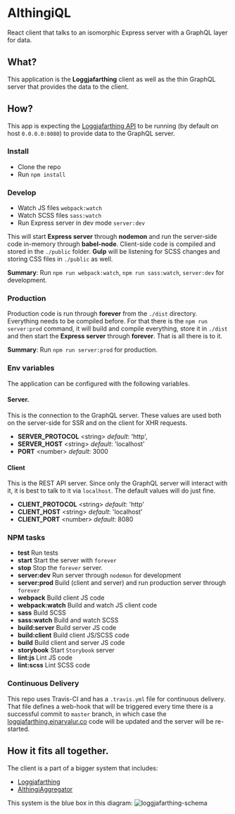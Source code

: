 # AlthingiQL
React client that talks to an isomorphic Express server with a GraphQL
layer for data.


## What?
This application is the **Loggjafarthing** client as well as the thin
GraphQL server that provides the data to the client.

## How?
This app is expecting the [Loggjafarthing API](https://github.com/fizk/Loggjafarthing)
to be running (by default on host `0.0.0.0:8080`) to provide
data to the GraphQL server.

### Install
* Clone the repo
* Run `npm install`

### Develop
* Watch JS files `webpack:watch`
* Watch SCSS files `sass:watch`
* Run Express server in dev mode `server:dev`

This will start **Express server** through **nodemon** and run the
server-side code in-memory through **babel-node**. Client-side code is
compiled and stored in the `./public` folder. **Gulp** will be listening
for SCSS changes and storing CSS files in `./public` as well.

**Summary**: Run `npm run webpack:watch`, `npm run sass:watch`,
`server:dev` for development.

### Production
Production code is run through **forever** from the `./dist` directory.
Everything needs to be compiled before. For that there is the `npm run server:prod`
command, it will build and compile everything, store it in `./dist` and then
start the **Express server** through **forever**. That is all there is to it.

**Summary**: Run `npm run server:prod` for production.

### Env variables
The application can be configured with the following variables.

#### Server.
This is the connection to the GraphQL server. These values are used both on
the server-side for SSR and on the client for XHR requests.

* **SERVER_PROTOCOL** &lt;string&gt;  _default_: 'http',
* **SERVER_HOST** &lt;string&gt;  _default_: 'localhost'
* **PORT** &lt;number&gt;  _default_: 3000


#### Client
This is the REST API server. Since only the GraphQL server will interact with it,
it is best to talk to it via `localhost`. The default values will do just fine.

* **CLIENT_PROTOCOL** &lt;string&gt;  _default_: 'http'
* **CLIENT_HOST** &lt;string&gt;  _default_: 'localhost'
* **CLIENT_PORT** &lt;number&gt;  _default_: 8080

### NPM tasks

* **test** Run tests
* **start** Start the server with `forever`
* **stop** Stop the `forever` server.
* **server:dev** Run server through `nodemon` for development
* **server:prod** Build (client and server) and run production server through `forever`
* **webpack** Build client JS code
* **webpack:watch** Build and watch JS client code
* **sass** Build SCSS
* **sass:watch** Build and watch SCSS
* **build:server** Build server JS code
* **build:client** Build client JS/SCSS code
* **build** Build client and server JS code
* **storybook** Start `Storybook` server
* **lint:js** Lint JS code
* **lint:scss** Lint SCSS code

### Continuous Delivery
This repo uses Travis-CI and has a `.travis.yml` file for continuous delivery.
That file defines a web-hook that will be triggered every time there is a successful
commit to `master` branch, in which case the
[loggjafarthing.einarvalur.co](loggjafarthing.einarvalur.co) code will be updated and
the server will be re-started.

## How it fits all together.
The client is a part of a bigger system that includes:

* [Loggjafarthing](https://github.com/fizk/Loggjafarthing)
* [AlthingiAggregator](https://github.com/fizk/AlthingiAggregator)

This system is the blue box in this diagram:
![loggjafarthing-schema](https://user-images.githubusercontent.com/386336/33863159-9212c998-df3a-11e7-882d-859b1da96bf0.png)
